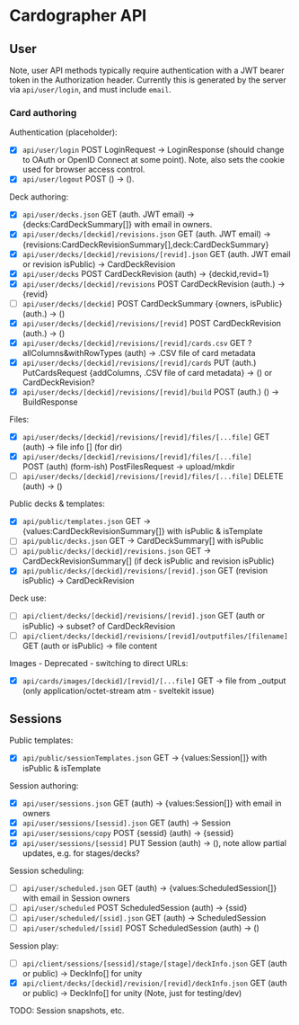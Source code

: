 # Cardographer API

## User 

Note, user API methods typically require authentication with
a JWT bearer token in the Authorization header. 
Currently this is generated by the server via `api/user/login`, 
and must include `email`.

### Card authoring

Authentication (placeholder):

- [x] `api/user/login` POST LoginRequest -> LoginResponse 
  (should change to OAuth or OpenID Connect at some point).
  Note, also sets the cookie used for browser access control.
- [x] `api/user/logout` POST () -> (). 

Deck authoring:

- [x] `api/user/decks.json` GET (auth. JWT email) -> 
  {decks:CardDeckSummary[]} with email in owners.
- [x] `api/user/decks/[deckid]/revisions.json` GET (auth. JWT email) ->
  {revisions:CardDeckRevisionSummary[],deck:CardDeckSummary} 
- [x] `api/user/decks/[deckid]/revisions/[revid].json` GET (auth. JWT email
  or revision isPublic) -> CardDeckRevision
- [x] `api/user/decks` POST CardDeckRevision (auth) -> {deckid,revid=1}
- [x] `api/user/decks/[deckid]/revisions` POST CardDeckRevision (auth.)
  -> {revid}
- [ ] `api/user/decks/[deckid]` POST CardDeckSummary {owners, isPublic}
  (auth.) -> ()
- [x] `api/user/decks/[deckid]/revisions/[revid]` POST CardDeckRevision
  (auth.) -> ()
- [x] `api/user/decks/[deckid]/revisions/[revid]/cards.csv` GET 
  ?allColumns&withRowTypes (auth) -> .CSV file of card metadata
- [x] `api/user/decks/[deckid]/revisions/[revid]/cards` PUT (auth.) 
  PutCardsRequest {addColumns, .CSV file of card metadata} -> 
  () or CardDeckRevision?
- [x] `api/user/decks/[deckid]/revisions/[revid]/build` POST (auth.)
  () -> BuildResponse

Files:

- [x] `api/user/decks/[deckid]/revisions/[revid]/files/[...file]` GET 
  (auth) -> file info [] (for dir)
- [x] `api/user/decks/[deckid]/revisions/[revid]/files/[...file]`       
  POST (auth) (form-ish) PostFilesRequest -> upload/mkdir
- [ ] `api/user/decks/[deckid]/revisions/[revid]/files/[...file]`
  DELETE (auth) -> ()

Public decks & templates:
- [x] `api/public/templates.json` GET -> 
  {values:CardDeckRevisionSummary[]} with isPublic & isTemplate
- [ ] `api/public/decks.json` GET -> CardDeckSummary[] with isPublic
- [ ] `api/public/decks/[deckid]/revisions.json` GET ->
  CardDeckRevisionSummary[] (if deck isPublic and revision isPublic)
- [x] `api/public/decks/[deckid]/revisions/[revid].json` GET 
  (revision isPublic) -> CardDeckRevision

Deck use:
- [ ] `api/client/decks/[deckid]/revisions/[revid].json` GET (auth
  or isPublic) -> subset? of CardDeckRevision
- [ ] `api/client/decks/[deckid]/revisions/[revid]/outputfiles/[filename]`
  GET (auth or isPublic) -> file content

Images - Deprecated - switching to direct URLs:
- [x] `api/cards/images/[deckid]/[revid]/[...file]` GET -> file
  from _output (only application/octet-stream atm - sveltekit issue)

## Sessions

Public templates:
- [x] `api/public/sessionTemplates.json` GET -> 
  {values:Session[]} with isPublic & isTemplate

Session authoring:
- [x] `api/user/sessions.json` GET (auth) -> {values:Session[]} with
  email in owners
- [x] `api/user/sessions/[sessid].json` GET (auth) -> Session
- [x] `api/user/sessions/copy` POST {sessid} (auth) -> {sessid}
- [x] `api/user/sessions/[sessid]` PUT Session (auth) -> (), note allow
  partial updates, e.g. for stages/decks?

Session scheduling:
- [ ] `api/user/scheduled.json` GET (auth) -> 
  {values:ScheduledSession[]} with email in Session owners
- [ ] `api/user/scheduled` POST ScheduledSession (auth) ->
  {ssid}
- [ ] `api/user/scheduled/[ssid].json` GET (auth) -> ScheduledSession
- [ ] `api/user/scheduled/[ssid]` POST ScheduledSession (auth) -> ()

Session play:
- [ ] `api/client/sessions/[sessid]/stage/[stage]/deckInfo.json` GET 
  (auth or public) -> DeckInfo[] for unity
- [x] `api/client/decks/[deckid]/revision/[revid]/deckInfo.json` GET
  (auth or public) -> DeckInfo[] for unity (Note, just for testing/dev)

TODO: Session snapshots, etc.


